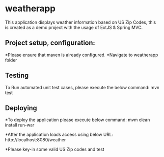 weatherapp
==========

This application displays weather information based on US Zip Codes, this is created as a demo project with the usage of ExtJS &amp; Spring MVC.

## Project setup, configuration:

*Please ensure that maven is already configured.
*Navigate to weatherapp folder

## Testing

To Run automated unit test cases, please execute the below command:
mvn test

## Deploying

*To deploy the application please execute below command:
mvm clean install run-war

*After the application loads access using below URL:
http://localhost:8080/weather

*Please key-in some valid US Zip codes and test
